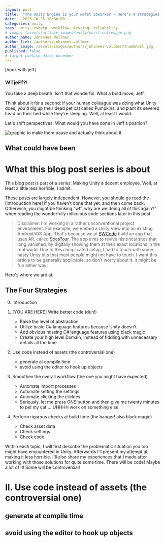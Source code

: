 ```yaml
---
layout: post
title:  "The Unity Engine is your worst coworker - Here's 4 strategies to improve it"
date:   2023-10-25 10:30:00
categories: unity
tags: unity, csharp, workflow, testing, reliability
# image: /assets/article_images/unity/worst-colleague.png
author_name: Johannes Vollmer
author_link: /authors/johannes-vollmer
author_image: /assets/images/authors/johannes-vollmer/thumbnail.jpg
published: false
# target publish date: december
---
```


[hook with jeff]

### WTjeFf?!

You take a deep breath. Isn't that wonderful. What a bold move, Jeff.

Think about it for a second: If your human colleague was doing what Unity does, you'd dig up their dead pet cat called Pumpkins, and plant its severed head on their bed while they're sleeping. Well, at least I would.

Let's shift perspectives: What would you have done in Jeff's position?

![graphic to make them pause and actually think about it](TODO)

## What could have been


# What this blog post series is about
This blog post is part of a series: Making Unity a decent employee. Well, at least a little less horrible, I admit.

These posts are largely independent. However, you should go read the [introduction here] if you haven't done that yet, and then come back. Otherwise, you might be thinking "wtf, why are we doing all of this again?" when reading the wonderfully ridiculous code sections later in this post.

> Disclaimer: I'm working in a rather unconventional project environment. For example, we embed a Unity View into an existing Android/iOS App. That's because we at [SWCode](https://swcode.io) build an app that uses AR, called [SoesTour](https://www.so-ist-soest.de/de/tourismus/sehenswertes/soestour.php). The app aims to revive historical sites that long vanished, by digitally showing them at their exact locations in the real world. Due to this complicated setup, I had to touch with some nasty Unity bits that most people might not have to touch. I want this article to be generally applicable, so don't worry about it. It might be fun either way!

Here's where we are at:

The Four Strategies
-------------------

0. Introduction

1. [YOU ARE HERE] Write better code (duh!)
    - Raise the level of abstraction
    - Utilize basic C# language features because Unity doesn't
    - Add obvious missing C# language features using black magic
    - Create your high level Domain, instead of fiddling with unnecessary details all the time

2. Use code instead of assets (the controversial one)
    - generate at compile time
    - avoid using the editor to hook up objects

3. Smoothen the overall workflow (the one you might have expected)
    - Automate import processes
    - Automate setting the settings
    - Automate clicking the clickies
    - Seriously, let me press ONE button and then give me twenty minutes to pet my cat ... UHHHH work on something else.

4. Perform rigorous checks at build time (the banger! also black magic)
    - Check asset data
    - Check settings
    - Check code

Within each topic, I will first describe the problematic situation you too might have encountered in Unity. Afterwards I'll present my attempt at making it less horrible. I'll also share my experiences that I made after working with those solutions for quite some time. There will be code! Maybe a lot of it! Some will be controversial! 


# II. Use code instead of assets (the controversial one)

## generate at compile time

## avoid using the editor to hook up objects



